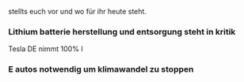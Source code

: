 stellts euch vor und wo für ihr heute steht.

### Lithium batterie herstellung und entsorgung steht in kritik
Tesla DE nimmt 100% l


### E autos notwendig um klimawandel zu stoppen

